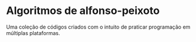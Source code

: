 # Algoritmos de alfonso-peixoto

Uma coleção de códigos criados com o intuito de praticar programação em múltiplas plataformas.
